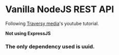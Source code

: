 # Vanilla NodeJS REST API

Following [Traversy media](https://www.youtube.com/watch?v=_1xa8Bsho6A&t=2s&ab_channel=TraversyMedia)'s youtube tutorial.

**Not using ExpressJS**
### The only dependency used is uuid.
